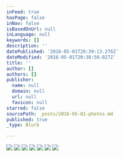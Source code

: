 ```yaml
---
inFeed: true
hasPage: false
inNav: false
isBasedOnUrl: null
inLanguage: null
keywords: []
description: ''
datePublished: '2016-05-01T20:39:13.276Z'
dateModified: '2016-05-01T20:38:50.027Z'
title: ''
author: []
authors: []
publisher:
  name: null
  domain: null
  url: null
  favicon: null
starred: false
sourcePath: _posts/2016-05-01-photos.md
published: true
_type: Blurb

---
```

![](https://the-grid-user-content.s3-us-west-2.amazonaws.com/281b85ac-8c10-4a80-906a-8d67734b771c.jpg)
![](https://the-grid-user-content.s3-us-west-2.amazonaws.com/252356cb-5675-47a4-8f70-820e747d48df.jpg)
![](https://the-grid-user-content.s3-us-west-2.amazonaws.com/5e8308f2-1353-4b07-8af4-2a43ed928279.jpg)
![](https://the-grid-user-content.s3-us-west-2.amazonaws.com/394db3b9-91a3-4eda-ba84-f2c79454d510.jpg)
![](https://the-grid-user-content.s3-us-west-2.amazonaws.com/1050cd13-fa1d-4537-9528-f385511c66f6.jpg)
![](https://the-grid-user-content.s3-us-west-2.amazonaws.com/76c6becf-1096-43bc-b7c9-09ac3a52d52c.jpg)
![](https://the-grid-user-content.s3-us-west-2.amazonaws.com/873c4572-7a1b-41e7-9b8b-18c1ccec4583.jpg)
